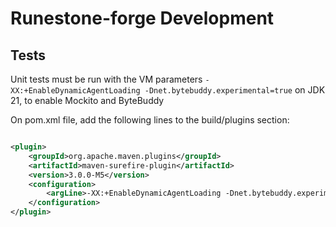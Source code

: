 # Runestone-forge Development

## Tests

Unit tests must be run with the VM parameters `-XX:+EnableDynamicAgentLoading -Dnet.bytebuddy.experimental=true` on JDK
21, to enable Mockito and ByteBuddy

On pom.xml file, add the following lines to the build/plugins section:

```xml

<plugin>
    <groupId>org.apache.maven.plugins</groupId>
    <artifactId>maven-surefire-plugin</artifactId>
    <version>3.0.0-M5</version>
    <configuration>
        <argLine>-XX:+EnableDynamicAgentLoading -Dnet.bytebuddy.experimental=true</argLine>
    </configuration>
</plugin>
```